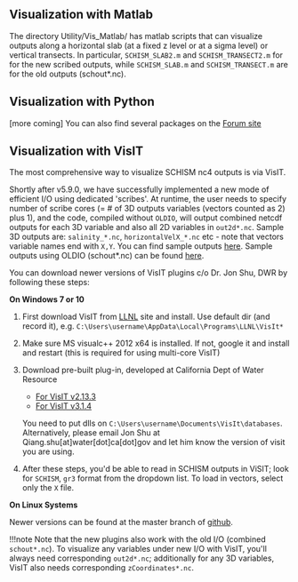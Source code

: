 ## Visualization with Matlab
The directory Utility/Vis_Matlab/ has matlab scripts that can visualize outputs along a horizontal slab (at a fixed
 z level or at a sigma level) or vertical transects. In particular, `SCHISM_SLAB2.m`  and `SCHISM_TRANSECT2.m` for for 
 the new scribed outputs, while `SCHISM_SLAB.m` and `SCHISM_TRANSECT.m` are for the old outputs (schout*.nc).

## Visualization with Python
[more coming] You can also find several packages on the [Forum site](http://ccrm.vims.edu/w/index.php/Share_your_tools)

## Visualization with VisIT
The most comprehensive way to visualize SCHISM nc4 outputs is via VisIT.

Shortly after v5.9.0, we have successfully implemented a new mode of efficient I/O using dedicated 'scribes'.
 At runtime, the user needs to specify number of scribe cores (= # of 3D outputs variables 
(vectors counted as 2) plus 1), and the code, compiled without `OLDIO`, will output 
 combined netcdf outputs for each 3D variable and also all 2D variables in `out2d*.nc`. 
Sample 3D outputs are: `salinity_*.nc`, `horizontalVelX_*.nc` etc - note that vectors variable names end with `X,Y`. You can find sample outputs [here](http://ccrm.vims.edu/yinglong/SVN_large_files/Scribe_IO_outputs/).
Sample outputs using OLDIO (schout*.nc) can be found [here](http://ccrm.vims.edu/yinglong/SVN_large_files/SCHISM_v5.6.1_sample_outputs/).

You can download newer versions of VisIT plugins c/o Dr. Jon Shu, DWR by following these steps:

**On Windows 7 or 10**

1. First download VisIT from [LLNL](https://wci.llnl.gov/simulation/computer-codes/visit/downloads) site and install. Use default dir (and record it), e.g. `C:\Users\username\AppData\Local\Programs\LLNL\VisIt*`
2. Make sure MS visualc++ 2012 x64 is installed. If not, google it and install and restart (this is required for using multi-core VisIT)
3. Download pre-built plug-in, developed at California Dept of Water Resource
    * [For VisIT v2.13.3](https://cadwr.box.com/s/tiuaeb87ka1tb7i185l0cpf7g3da2h63)
    * [For VisIT v3.1.4](https://cadwr.box.com/s/jrj83yycyumhkf9kqod7teb7biqovmta)
    
    You need to put dlls on `C:\Users\username\Documents\VisIt\databases`. Alternatively, please email Jon Shu at Qiang.shu[at]water[dot]ca[dot]gov and let him know the version of visit you are using.

4. After these steps, you'd be able to read in SCHISM outputs in ViSIT; look for `SCHISM`, `gr3` format from the dropdown list. To load in vectors, select only the `X` file.

**On Linux Systems**

Newer versions can be found at the master branch of [github](https://github.com/schism-dev/schism_visit_plugin).

!!!note
    Note that the new plugins also work with the old I/O (combined `schout*.nc`). To visualize any variables under new I/O with VisIT, you'll always need corresponding `out2d*.nc`; additionally for any 3D variables, VisIT also needs corresponding `zCoordinates*.nc`. 
